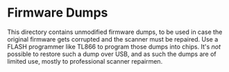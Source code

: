 # Firmware Dumps

This directory contains unmodified firmware dumps, to be used in case the original
firmware gets corrupted and the scanner must be repaired.
Use a FLASH programmer like TL866 to program those dumps into chips. It's *not*
possible to restore such a dump over USB, and as such the dumps are of limited use,
mostly to professional scanner repairmen.
